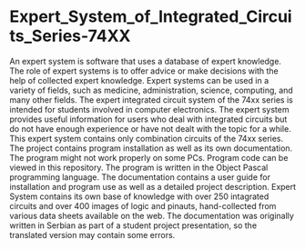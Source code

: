 # Expert_System_of_Integrated_Circuits_Series-74XX
An expert system is software that uses a database of expert knowledge. The role of expert systems is to offer advice or make decisions with the help of collected expert knowledge. Expert systems can be used in a variety of fields, such as medicine, administration, science, computing, and many other fields. The expert integrated circuit system of the 74xx series is intended for students involved in computer electronics. The expert system provides useful information for users who deal with integrated circuits but do not have enough experience or have not dealt with the topic for a while. This expert system contains only combination circuits of the 74xx series.
The project contains program installation as well as its own documentation. The program might not work properly on some PCs. Program code can be viewed in this repository. The program is written in the Object Pascal programming language.
The documentation contains a user guide for installation and program use as well as a detailed project description.
Expert System contains its own base of knowledge with over 250 intagrated circuits and over 400 images of logic and pinauts, hand-collected from various data sheets available on the web.
The documentation was originally written in Serbian as part of a student project presentation, so the translated version may contain some errors.
